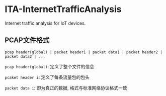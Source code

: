 # ITA-InternetTrafficAnalysis
Internet traffic analysis for IoT devices.

## PCAP文件格式

`pcap header(global) | packet header1 | packet data1 | packet header2 | packet data2 | ...`

`pcap header(global)`: 定义了整个文件的信息

`pcaket header i`: 定义了每条流量包的包头

`packet data i`: 即为真正的数据, 格式与标准网络协议格式一致


